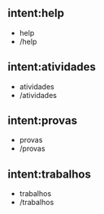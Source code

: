 ## intent:help
- help
- /help

## intent:atividades
- atividades
- /atividades

## intent:provas
- provas
- /provas

## intent:trabalhos
- trabalhos
- /trabalhos
